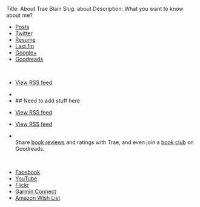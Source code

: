 Title: About Trae Blain
Slug: about
Description: What you want to know about me?


<ul class="tabs about">
  <li><a class="active" href="#posted">Posts</a></li>
  <li><a href="#twitter">Twitter</a></li>
  <li><a href="#hire">Resume</a></li>
  <li><a href="#lastfm">Last.fm</a></li>
  <li><a href="#gplus">Google+</a></li>
  <li><a href="#goodreads">Goodreads</a></li>
</ul>

<div class="two columns alpha">&nbsp;</div>
<ul class="tabs-content ten columns">
  <li class="active" id="posted"><script language="JavaScript" src="http://feed2js.org//feed2js.php?src=http%3A%2F%2Ffeeds.feedburner.com%2Ftraeblaincom&num=4&utf=y"  charset="UTF-8" type="text/javascript"></script>

  <noscript><a href="http://feed2js.org//feed2js.php?src=http%3A%2F%2Ffeeds.feedburner.com%2Ftraeblaincom&num=4&utf=y&html=y">View RSS feed</a></noscript></li>
  <li id="twitter"><ul id="twitter_update_list"></ul>
<script type="text/javascript" src="http://twitter.com/javascripts/blogger.js"></script>
<script type="text/javascript" src="http://twitter.com/statuses/user_timeline/traeblain.json
?callback=twitterCallback2&count=4"></script></li>
  <li id="hire">
    ## Need to add stuff here
  </li>
  <li id="lastfm"><script language="JavaScript" src="http://feed2js.org//feed2js.php?src=http%3A%2F%2Fws.audioscrobbler.com%2F2.0%2Fuser%2Ftblain%2Flovedtracks.rss&num=4&utf=y"  charset="UTF-8" type="text/javascript"></script>

  <noscript><a href="http://feed2js.org//feed2js.php?src=http%3A%2F%2Fws.audioscrobbler.com%2F2.0%2Fuser%2Ftblain%2Flovedtracks.rss&num=4&utf=y&html=y">View RSS feed</a></noscript></li>
  <li id="gplus"><script language="JavaScript" src="http://feed2js.org//feed2js.php?src=http%3A%2F%2Fwww.googleplusfeed.net%2Ffeed%2F114874491434409507754&num=4&utf=y"  charset="UTF-8" type="text/javascript"></script>

  <noscript><a href="http://feed2js.org//feed2js.php?src=http%3A%2F%2Fwww.googleplusfeed.net%2Ffeed%2F114874491434409507754&num=4&utf=y&html=y">View RSS feed</a></noscript></li>
  <li id="goodreads">
      <div id="gr_grid_widget_1339649260"><noscript><br/>Share <a href="http://www.goodreads.com">book reviews</a> and ratings with Trae, and even join a <a href="http://www.goodreads.com/group/">book club</a> on Goodreads.</noscript></div>
      <script src="http://www.goodreads.com/review/grid_widget/1671848.Currently%20Reading?cover_size=medium&hide_link=&hide_title=&num_books=20&order=a&shelf=currently-reading&sort=date_added&widget_id=1339649260" type="text/javascript" charset="utf-8"></script></li>
</ul>
<div class="two columns omega">&nbsp;</div>

<ul class="morelinks row sixteen columns">
  <li class="three columns alpha"><a href="#">Facebook</a></li>
  <li class="three columns"><a href="#">YouTube</a></li>
  <li class="two columns"><a href="#">Flickr</a></li>
  <li class="three columns"><a href="#">Garmin Connect</a></li>
  <li class="three columns omega"><a href="#">Amazon Wish List</a></li>
</ul>
